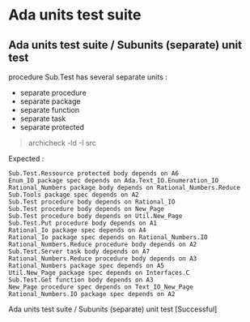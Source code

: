 
# Ada units test suite



##  Ada units test suite / Subunits (separate) unit test

  procedure Sub.Test has several separate units :
  - separate procedure
  - separate package
  - separate function
  - separate task
  - separate protected

  > archicheck -ld -I src

  Expected :

  ```
Sub.Test.Ressource protected body depends on A6 
Enum_IO package spec depends on Ada.Text_IO.Enumeration_IO 
Rational_Numbers package body depends on Rational_Numbers.Reduce 
Sub.Tools package spec depends on A2 
Sub.Test procedure body depends on Rational_IO 
Sub.Test procedure body depends on New_Page 
Sub.Test procedure body depends on Util.New_Page 
Sub.Test.Put procedure body depends on A1 
Rational_Io package spec depends on A4 
Rational_Io package spec depends on Rational_Numbers.IO 
Rational_Numbers.Reduce procedure body depends on A2 
Sub.Test.Server task body depends on A7 
Rational_Numbers.Reduce procedure body depends on A3 
Rational_Numbers package spec depends on A5 
Util.New_Page package spec depends on Interfaces.C 
Sub.Test.Get function body depends on A3 
New_Page procedure spec depends on Text_IO_New_Page 
Rational_Numbers.IO package spec depends on A2 
  ```


 Ada units test suite / Subunits (separate) unit test [Successful]
